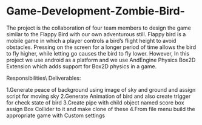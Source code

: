 # Game-Development-Zombie-Bird-

The project is the collaboration of four team members to design the game similar to the Flappy Bird with our 
own adventurous still. Flappy bird is a mobile game in which a player controls a bird’s flight height to avoid obstacles. 
Pressing on the screen for a longer period of time allows the bird to fly higher, while letting go causes the bird to fly lower.
However, In this project we use android as a platform and we use AndEngine Physics Box2D Extension which adds support for 
Box2D physics in a game.




Responsibilities\ Deliverables:

1.Generate peace of background using image of sky and ground and assign script for moving sky
2.Generate Animation of bird and also create trigger for check state of bird
3.Create pipe with child object named score box assign Box Collider to it and make clone of these
4.From file menu build the appropriate game with Custom settings
